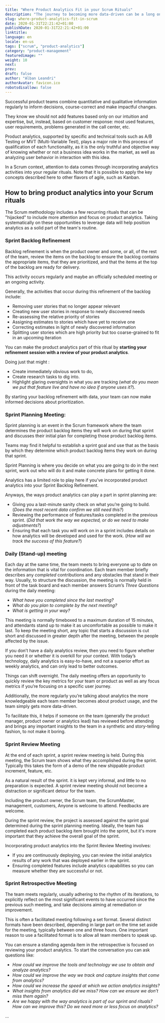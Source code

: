 ```yaml
---
title: "Where Product Analytics Fit in your Scrum Rituals"
description: "The journey to becoming more data-driven can be a long one. Incorporate Product Analytics into Scrum rituals is a great way to make exploring data and relying on data a habit for the team."
slug: where-product-analytics-fit-in-scrum
date: 2020-01-31T22:21:42+01:00
publishDate: 2020-01-31T22:21:42+01:00
linktitle:
language: en
locale: en-us
tags: ["scrum", "product-analytics"]
category: "product-management"
featuredimage: ""
weight: 10
next: 
prev: 
draft: false
author: "Alban Leandri"
authorAvatar: favicon.ico
robotsdisallow: false
---
```


Successful product teams combine quantitative and qualitative information regularly to inform decisions, course-correct and make impactful changes. 

They know we should not add features based only on our intuition and expertise, but, instead, based on customer response: most used features, user requirements, problems generated in the call center, etc.

Product analytics, supported by specific and technical tools such as A/B Testing or MVT (Multi-Variable Test), plays a major role in this process of qualification of each functionality, as it is the only truthful and objective way of knowing whether or not a business idea works in the market, as well as analyzing user behavior in interaction with this idea.

In a Scrum context, attention to data comes through incorporating analytics activities into your regular rituals. Note that it is possible to apply the key concepts described here to other flavors of agile, such as Kanban.

## How to bring product analytics into your Scrum rituals

The Scrum methodology includes a few recurring rituals that can be "hijacked" to include more attention and focus on product analytics. Taking systematically on these opportunities to leverage data will help position analytics as a solid part of the team's routine.

### Sprint Backlog Refinement

Backlog refinement is when the product owner and some, or all, of the rest of the team, review the items on the backlog to ensure the backlog contains the appropriate items, that they are prioritized, and that the items at the top of the backlog are ready for delivery. 

This activity occurs regularly and maybe an officially scheduled meeting or an ongoing activity. 

Generally, the activities that occur during this refinement of the backlog include:

* Removing user stories that no longer appear relevant
* Creating new user stories in response to newly discovered needs
* Re-assessing the relative priority of stories
* Assigning estimates to stories which have yet to receive one
* Correcting estimates in light of newly discovered information
* Splitting user stories which are high priority but too coarse-grained to fit in an upcoming iteration

You can make the product analytics part of this ritual by **starting your refinement session with a review of your product analytics**. 

Doing just that might :
* Create immediately obvious work to do, 
* Create research tasks to dig into. 
* Highlight glaring oversights in what you are tracking (*what do you mean we put that feature live and have no idea if anyone uses it?*).

By starting your backlog refinement with data, your team can now make informed decisions about prioritization.

### Sprint Planning Meeting:

Sprint planning is an event in the Scrum framework where the team determines the product backlog items they will work on during that sprint and discusses their initial plan for completing those product backlog items.

Teams may find it helpful to establish a sprint goal and use that as the basis by which they determine which product backlog items they work on during that sprint.

Sprint Planning is where you decide on what you are going to do in the next sprint, work out who will do it and make concrete plans for getting it done.

Analytics has a limited role to play here if you’ve incorporated product analytics into your Sprint Backlog Refinement. 

Anyways, the ways product analytics can play a part in sprint planning are:

* Giving you a last-minute sanity check on what you’re going to build. (*Does the most recent data confirm we still need this?*)
* Reviewing the performance of features/tasks completed in the previous sprint. (*Did that work the way we expected, or do we need to make adjustments?*)
* Ensuring that each task you will work on in a sprint includes details on how analytics will be developed and used for the work. (*How will we track the success of this feature?*)

### Daily (Stand-up) meeting 

Each day at the same time, the team meets to bring everyone up to date on the information that is vital for coordination. Each team member briefly describes any *completed* contributions and any obstacles that stand in their way. Usually, to structure the discussion, the meeting is normally held in front of the task board and each member answers Scrum’s *Three Questions* during the daily meeting:

* *What have you completed since the last meeting?*
* *What do you plan to complete by the next meeting?*
* *What is getting in your way?*

This meeting is normally timeboxed to a maximum duration of 15 minutes, and attendants stand up to make it as uncomfortable as possible to make it last. To keep the meeting short, any topic that starts a discussion is cut short and discussed in greater depth after the meeting, between the people affected by the issue.

If you don’t have a daily analytics review, then you need to figure whether you need it or whether it is overkill for your context. With today’s technology, daily analytics is easy-to-have, and not a superior effort as weekly analytics, and can only lead to better outcomes.

Things can shift overnight. The daily meeting offers an opportunity to quickly review the key metrics for your team or product as well as any focus metrics if you’re focusing on a specific user journey.

Additionally, the more regularly you’re talking about analytics the more knowledgeable each team member becomes about product usage, and the team simply gets more data-driven.

To facilitate this, it helps if someone on the team (generally the product manager, product owner or analytics lead) has reviewed before attending and brings any important insights to the team in a synthetic and story-telling fashion, to not make it boring.

### Sprint Review Meeting

At the end of each sprint, a sprint review meeting is held. During this meeting, the Scrum team shows what they accomplished during the sprint. Typically this takes the form of a demo of the new shippable product increment, feature, etc.

As a natural result of the sprint. it is kept very informal, and little to no preparation is expected. A sprint review meeting should not become a distraction or significant detour for the team.

Including the product owner, the Scrum team, the ScrumMaster, management, customers, Anyone is welcome to attend. Feedbacks are welcome. 

During the sprint review, the project is assessed against the sprint goal determined during the sprint planning meeting. Ideally, the team has completed each product backlog item brought into the sprint, but it's more important that they achieve the overall goal of the sprint.

Incorporating product analytics into the Sprint Review Meeting involves:

* If you are continuously deploying, you can review the initial analytics results of any work that was deployed earlier in the sprint.
* Ensuring completed features include analytics capabilities so you can measure whether they are successful or not.


### Sprint Retrospective Meeting
The team meets regularly, usually adhering to the rhythm of its iterations, to explicitly reflect on the most significant events to have occurred since the previous such meeting, and take decisions aiming at remediation or improvement.

This is often a facilitated meeting following a set format. Several distinct formats have been described, depending in large part on the time set aside for the meeting, typically between one and three hours. One important reason to use a facilitated format is to allow all team members to speak up.

You can ensure a standing agenda item in the retrospective is focused on reviewing your product analytics. To start the conversation you can ask questions like:

* *How could we improve the tools and technology we use to obtain and analyze analytics?*
* *How could we improve the way we track and capture insights that come from analytics?*
* *How could we increase the speed at which we action analytics insights?*
* *What insights from analytics did we miss? How can we ensure we don’t miss them again?*
* *Are we happy with the way analytics is part of our sprint and rituals? How can we improve this? Do we need more or less focus on analytics?*

...